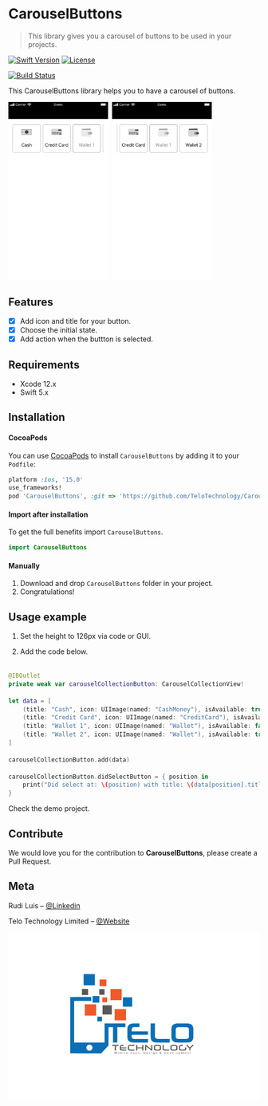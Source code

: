 # CarouselButtons

> This library gives you a carousel of buttons to be used in your projects.

[![Swift Version][swift-image]][swift-url]
[![License][license-image]][license-url]

[![Build Status][bitrise-image]][bitrise-url]

This CarouselButtons library helps you to have a carousel of buttons.

<kbd><img src="Images/example1.png" width="200"> <img src="Images/example2.png" width="200"></kbd>

## Features

- [x] Add icon and title for your button.
- [x] Choose the initial state.
- [x] Add action when the buttton is selected.

## Requirements

- Xcode 12.x
- Swift 5.x

## Installation

#### CocoaPods

You can use [CocoaPods](http://cocoapods.org/) to install `CarouselButtons` by adding it to your `Podfile`:

```ruby
platform :ios, '15.0'
use_frameworks!
pod 'CarouselButtons', :git => 'https://github.com/TeloTechnology/CarouselButtons.git', :tag => '1.0.2'
```

#### Import after installation

To get the full benefits import `CarouselButtons`.

```swift
import CarouselButtons
```

#### Manually

1. Download and drop `CarouselButtons` folder in your project.
2. Congratulations!

## Usage example

1. Set the height to 126px via code or GUI.

2. Add the code below.

```swift

@IBOutlet
private weak var carouselCollectionButton: CarouselCollectionView!

let data = [
    (title: "Cash", icon: UIImage(named: "CashMoney"), isAvailable: true),
    (title: "Credit Card", icon: UIImage(named: "CreditCard"), isAvailable: true),
    (title: "Wallet 1", icon: UIImage(named: "Wallet"), isAvailable: false),
    (title: "Wallet 2", icon: UIImage(named: "Wallet"), isAvailable: true)
]

carouselCollectionButton.add(data)

carouselCollectionButton.didSelectButton = { position in
    print("Did select at: \(position) with title: \(data[position].title")
}
```

Check the demo project.

## Contribute

We would love you for the contribution to **CarouselButtons**, please create a Pull Request.

## Meta

Rudi Luis – [@Linkedin](http://linkedin.com/in/ruditluis)

Telo Technology Limited – [@Website](https://telotechnology.com)

![](Images/logo.jpg)

[swift-image]: https://img.shields.io/badge/swift-5.0-red.svg
[swift-url]: https://swift.org/
[bitrise-image]: https://app.bitrise.io/app/f6cbac88d707c135/status.svg?token=FRIqXj0VP_wyUBLoxvk1NA&branch=master
[bitrise-url]: https://app.bitrise.io/app/f6cbac88d707c135
[license-image]: https://img.shields.io/badge/License-MIT-blue.svg
[license-url]: LICENSE
[cocoapods-image]: https://img.shields.io/badge/pod-1.8.3-blueviolet.svg
